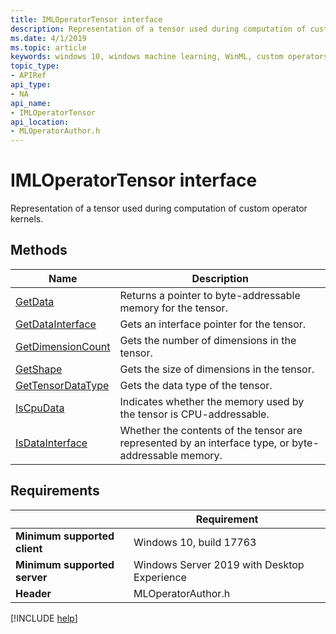```yaml
---
title: IMLOperatorTensor interface
description: Representation of a tensor used during computation of custom operator kernels.
ms.date: 4/1/2019
ms.topic: article
keywords: windows 10, windows machine learning, WinML, custom operators, IMLOperatorTensor
topic_type:
- APIRef
api_type:
- NA
api_name:
- IMLOperatorTensor
api_location:
- MLOperatorAuthor.h
---
```


# IMLOperatorTensor interface

Representation of a tensor used during computation of custom operator kernels.

## Methods

| Name | Description |
|------|-------------|
| [GetData](IMLOperatorTensor_GetData.md) | Returns a pointer to byte-addressable memory for the tensor. |
| [GetDataInterface](IMLOperatorTensor_GetDataInterface.md) | Gets an interface pointer for the tensor. |
| [GetDimensionCount](IMLOperatorTensor_GetDimensionCount.md) | Gets the number of dimensions in the tensor. |
| [GetShape](IMLOperatorTensor_GetShape.md) | Gets the size of dimensions in the tensor. |
| [GetTensorDataType](IMLOperatorTensor_GetTensorDataType.md) | Gets the data type of the tensor. |
| [IsCpuData](IMLOperatorTensor_IsCpuData.md) | Indicates whether the memory used by the tensor is CPU-addressable. |
| [IsDataInterface](IMLOperatorTensor_IsDataInterface.md) | Whether the contents of the tensor are represented by an interface type, or byte-addressable memory. |

## Requirements

| | Requirement |
|-|-|
| **Minimum supported client** | Windows 10, build 17763 |
| **Minimum supported server** | Windows Server 2019 with Desktop Experience |
| **Header** | MLOperatorAuthor.h |

[!INCLUDE [help](../../includes/get-help.md)]
